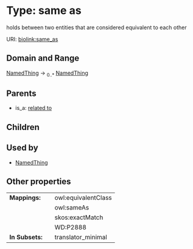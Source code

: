 
# Type: same as


holds between two entities that are considered equivalent to each other

URI: [biolink:same_as](https://w3id.org/biolink/vocab/same_as)


## Domain and Range

[NamedThing](NamedThing.md) ->  <sub>0..*</sub> [NamedThing](NamedThing.md)

## Parents

 *  is_a: [related to](related_to.md)

## Children


## Used by

 * [NamedThing](NamedThing.md)

## Other properties

|  |  |  |
| --- | --- | --- |
| **Mappings:** | | owl:equivalentClass |
|  | | owl:sameAs |
|  | | skos:exactMatch |
|  | | WD:P2888 |
| **In Subsets:** | | translator_minimal |

